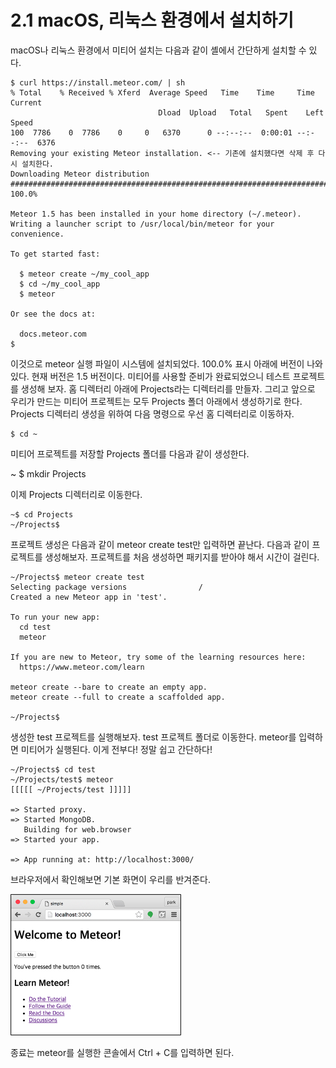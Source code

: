 # 2.1 macOS, 리눅스 환경에서 설치하기

macOS나 리눅스 환경에서 미티어 설치는 다음과 같이 셸에서 간단하게 설치할 수 있다.

```aspnet
$ curl https://install.meteor.com/ | sh
% Total    % Received % Xferd  Average Speed   Time    Time     Time  Current
                                 Dload  Upload   Total   Spent    Left  Speed
100  7786    0  7786    0     0   6370      0 --:--:--  0:00:01 --:--:--  6376
Removing your existing Meteor installation. <-- 기존에 설치했다면 삭제 후 다시 설치한다.
Downloading Meteor distribution
######################################################################## 100.0%

Meteor 1.5 has been installed in your home directory (~/.meteor).
Writing a launcher script to /usr/local/bin/meteor for your convenience.

To get started fast:

  $ meteor create ~/my_cool_app
  $ cd ~/my_cool_app
  $ meteor

Or see the docs at:

  docs.meteor.com
$

```

이것으로 meteor 실행 파일이 시스템에 설치되었다. 100.0% 표시 아래에 버전이 나와 있다. 현재 버전은 1.5 버전이다. 미티어를 사용할 준비가 완료되었으니 테스트 프로젝트를 생성해 보자. 홈 디렉터리 아래에 Projects라는 디렉터리를 만들자. 그리고 앞으로 우리가 만드는 미티어 프로젝트는 모두 Projects 폴더 아래에서 생성하기로 한다. Projects 디렉터리 생성을 위하여 다음 명령으로 우선 홈 디렉터리로 이동하자.

```aspnet
$ cd ~ 
```

미티어 프로젝트를 저장할 Projects 폴더를 다음과 같이 생성한다.

~ $ mkdir Projects

이제 Projects 디렉터리로 이동한다.

```aspnet
~$ cd Projects
~/Projects$
```

프로젝트 생성은 다음과 같이 meteor create test만 입력하면 끝난다. 다음과 같이 프로젝트를 생성해보자. 프로젝트를 처음 생성하면 패키지를 받아야 해서 시간이 걸린다.

```aspnet
~/Projects$ meteor create test
Selecting package versions                /
Created a new Meteor app in 'test'.

To run your new app:
  cd test
  meteor

If you are new to Meteor, try some of the learning resources here:
  https://www.meteor.com/learn

meteor create --bare to create an empty app.
meteor create --full to create a scaffolded app.

~/Projects$
```

생성한 test 프로젝트를 실행해보자. test 프로젝트 폴더로 이동한다. meteor를 입력하면 미티어가 실행된다. 이게 전부다! 정말 쉽고 간단하다!

```aspnet
~/Projects$ cd test
~/Projects/test$ meteor
[[[[[ ~/Projects/test ]]]]]

=> Started proxy.
=> Started MongoDB.
   Building for web.browser
=> Started your app.

=> App running at: http://localhost:3000/
```

브라우저에서 확인해보면 기본 화면이 우리를 반겨준다.

![&#xADF8;&#xB9BC; 2-1 &#xBBF8;&#xD2F0;&#xC5B4; &#xAE30;&#xBCF8; &#xD654;&#xBA74;](../.gitbook/assets/image%20%285%29.png)

종료는 meteor를 실행한 콘솔에서 Ctrl + C를 입력하면 된다.


